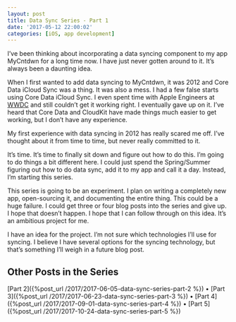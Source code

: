 ```yaml
---
layout: post
title: Data Sync Series - Part 1
date: '2017-05-12 22:00:02'
categories: [iOS, app development]
---
```


I’ve been thinking about incorporating a data syncing component to my app MyCntdwn for a long time now. I have just never gotten around to it. It’s always been a daunting idea.

When I first wanted to add data syncing to MyCntdwn, it was 2012 and Core Data iCloud Sync was a thing. It was also a mess. I had a few false starts using Core Data iCloud Sync. I even spent time with Apple Engineers at [WWDC](https://developer.apple.com/wwdc/) and still couldn’t get it working right. I eventually gave up on it. I’ve heard that Core Data and CloudKit have made things much easier to get working, but I don’t have any experience.

My first experience with data syncing in 2012 has really scared me off. I’ve thought about it from time to time, but never really committed to it.

It’s time. It’s time to finally sit down and figure out how to do this. I’m going to do things a bit different here. I could just spend the Spring/Summer figuring out how to do data sync, add it to my app and call it a day. Instead, I’m starting this series.

This series is going to be an experiment. I plan on writing a completely new app, open-sourcing it, and documenting the entire thing. This could be a huge failure. I could get three or four blog posts into the series and give up. I hope that doesn’t happen. I hope that I can follow through on this idea. It’s an ambitious project for me.

I have an idea for the project. I’m not sure which technologies I’ll use for syncing. I believe I have several options for the syncing technology, but that’s something I’ll weigh in a future blog post.

## Other Posts in the Series

 [Part 2]({%post_url /2017/2017-06-05-data-sync-series-part-2 %}) • [Part 3]({%post_url /2017/2017-06-23-data-sync-series-part-3 %}) • [Part 4]({%post_url /2017/2017-09-01-data-sync-series-part-4 %}) • [Part 5]({%post_url /2017/2017-10-24-data-sync-series-part-5 %})
